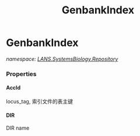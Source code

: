 ﻿---
title: GenbankIndex
---

# GenbankIndex
_namespace: [LANS.SystemsBiology.Repository](N-LANS.SystemsBiology.Repository.html)_






### Properties

#### AccId
locus_tag, 索引文件的表主键
#### DIR
DIR name
